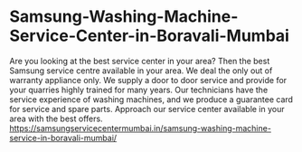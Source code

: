 # Samsung-Washing-Machine-Service-Center-in-Boravali-Mumbai
Are you looking at the best service center in your area? Then the best Samsung service centre available in your area. We deal the only out of warranty appliance only. We supply a door to door service and provide for your quarries highly trained for many years. Our technicians have the service experience of washing machines, and we produce a guarantee card for service and spare parts. Approach our service center available in your area with the best offers. https://samsungservicecentermumbai.in/samsung-washing-machine-service-in-boravali-mumbai/
